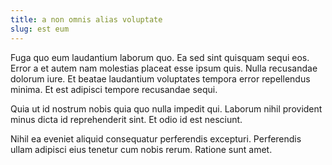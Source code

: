 ```yaml
---
title: a non omnis alias voluptate
slug: est eum
---
```


Fuga quo eum laudantium laborum quo. Ea sed sint quisquam sequi eos. Error a et autem nam molestias placeat esse ipsum quis. Nulla recusandae dolorum iure. Et beatae laudantium voluptates tempora error repellendus minima. Et est adipisci tempore recusandae sequi.

Quia ut id nostrum nobis quia quo nulla impedit qui. Laborum nihil provident minus dicta id reprehenderit sint. Et odio id est nesciunt.

Nihil ea eveniet aliquid consequatur perferendis excepturi. Perferendis ullam adipisci eius tenetur cum nobis rerum. Ratione sunt amet.
